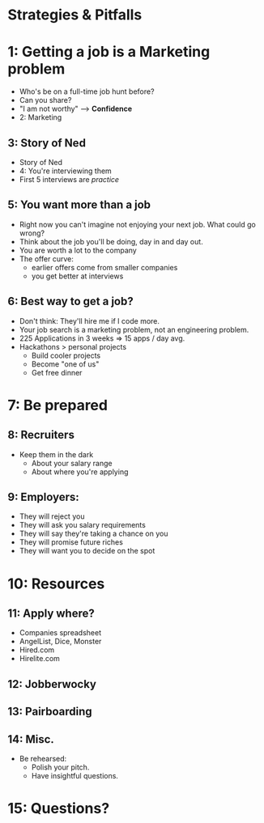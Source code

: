# Strategies & Pitfalls

# 1: Getting a job is a Marketing problem
* Who's be on a full-time job hunt before?
* Can you share?
* "I am not worthy" --> **Confidence**
* 2: Marketing

## 3: Story of Ned
* Story of Ned
* 4: You're interviewing them
* First 5 interviews are *practice*

## 5: You want more than a job
* Right now you can't imagine not enjoying your next job. What could go wrong?
* Think about the job you'll be doing, day in and day out.
* You are worth a lot to the company
* The offer curve:
  * earlier offers come from smaller companies
  * you get better at interviews

## 6: Best way to get a job?
* Don't think: They'll hire me if I code more.
* Your job search is a marketing problem, not an engineering problem.
* 225 Applications in 3 weeks => 15 apps / day avg.
* Hackathons > personal projects
  * Build cooler projects
  * Become "one of us"
  * Get free dinner

# 7: Be prepared

## 8: Recruiters
* Keep them in the dark
  * About your salary range
  * About where you're applying

## 9: Employers:
* They will reject you
* They will ask you salary requirements
* They will say they're taking a chance on you
* They will promise future riches
* They will want you to decide on the spot

# 10: Resources

## 11: Apply where?
* Companies spreadsheet
* AngelList, Dice, Monster
* Hired.com
* Hirelite.com

## 12: Jobberwocky

## 13: Pairboarding

## 14: Misc.
* Be rehearsed:
  * Polish your pitch.
  * Have insightful questions.

# 15: Questions?